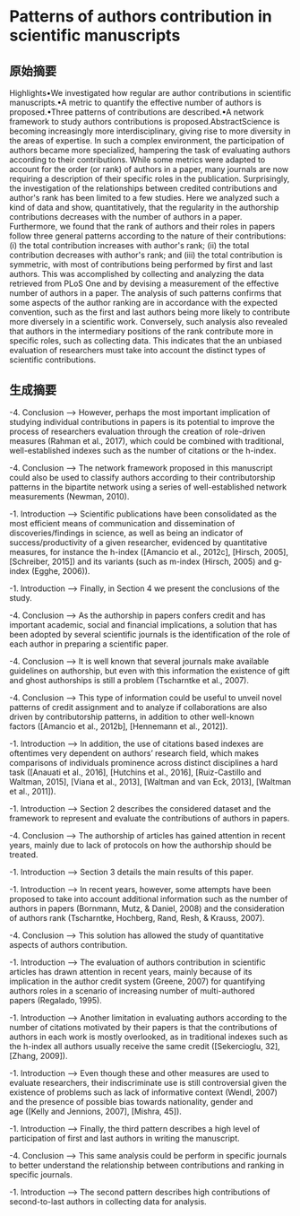 
# Patterns of authors contribution in scientific manuscripts

## 原始摘要
Highlights•We investigated how regular are author contributions in scientific manuscripts.•A metric to quantify the effective number of authors is proposed.•Three patterns of contributions are described.•A network framework to study authors contributions is proposed.AbstractScience is becoming increasingly more interdisciplinary, giving rise to more diversity in the areas of expertise. In such a complex environment, the participation of authors became more specialized, hampering the task of evaluating authors according to their contributions. While some metrics were adapted to account for the order (or rank) of authors in a paper, many journals are now requiring a description of their specific roles in the publication. Surprisingly, the investigation of the relationships between credited contributions and author's rank has been limited to a few studies. Here we analyzed such a kind of data and show, quantitatively, that the regularity in the authorship contributions decreases with the number of authors in a paper. Furthermore, we found that the rank of authors and their roles in papers follow three general patterns according to the nature of their contributions: (i) the total contribution increases with author's rank; (ii) the total contribution decreases with author's rank; and (iii) the total contribution is symmetric, with most of contributions being performed by first and last authors. This was accomplished by collecting and analyzing the data retrieved from PLoS One and by devising a measurement of the effective number of authors in a paper. The analysis of such patterns confirms that some aspects of the author ranking are in accordance with the expected convention, such as the first and last authors being more likely to contribute more diversely in a scientific work. Conversely, such analysis also revealed that authors in the intermediary positions of the rank contribute more in specific roles, such as collecting data. This indicates that the an unbiased evaluation of researchers must take into account the distinct types of scientific contributions.

## 生成摘要
-4. Conclusion --> However, perhaps the most important implication of studying individual contributions in papers is its potential to improve the process of researchers evaluation through the creation of role-driven measures (Rahman et al., 2017), which could be combined with traditional, well-established indexes such as the number of citations or the h-index.

-4. Conclusion --> The network framework proposed in this manuscript could also be used to classify authors according to their contributorship patterns in the bipartite network using a series of well-established network measurements (Newman, 2010).

-1. Introduction --> Scientific publications have been consolidated as the most efficient means of communication and dissemination of discoveries/findings in science, as well as being an indicator of success/productivity of a given researcher, evidenced by quantitative measures, for instance the h-index ([Amancio et al., 2012c], [Hirsch, 2005], [Schreiber, 2015]) and its variants (such as m-index (Hirsch, 2005) and g-index (Egghe, 2006)).

-1. Introduction --> Finally, in Section 4 we present the conclusions of the study.

-4. Conclusion --> As the authorship in papers confers credit and has important academic, social and financial implications, a solution that has been adopted by several scientific journals is the identification of the role of each author in preparing a scientific paper.

-4. Conclusion --> It is well known that several journals make available guidelines on authorship, but even with this information the existence of gift and ghost authorships is still a problem (Tscharntke et al., 2007).

-4. Conclusion --> This type of information could be useful to unveil novel patterns of credit assignment and to analyze if collaborations are also driven by contributorship patterns, in addition to other well-known factors ([Amancio et al., 2012b], [Hennemann et al., 2012]).

-1. Introduction --> In addition, the use of citations based indexes are oftentimes very dependent on authors’ research field, which makes comparisons of individuals prominence across distinct disciplines a hard task ([Anauati et al., 2016], [Hutchins et al., 2016], [Ruiz-Castillo and Waltman, 2015], [Viana et al., 2013], [Waltman and van Eck, 2013], [Waltman et al., 2011]).

-1. Introduction --> Section 2 describes the considered dataset and the framework to represent and evaluate the contributions of authors in papers.

-4. Conclusion --> The authorship of articles has gained attention in recent years, mainly due to lack of protocols on how the authorship should be treated.

-1. Introduction --> Section 3 details the main results of this paper.

-1. Introduction --> In recent years, however, some attempts have been proposed to take into account additional information such as the number of authors in papers (Bornmann, Mutz, & Daniel, 2008) and the consideration of authors rank (Tscharntke, Hochberg, Rand, Resh, & Krauss, 2007).

-4. Conclusion --> This solution has allowed the study of quantitative aspects of authors contribution.

-1. Introduction --> The evaluation of authors contribution in scientific articles has drawn attention in recent years, mainly because of its implication in the author credit system (Greene, 2007) for quantifying authors roles in a scenario of increasing number of multi-authored papers (Regalado, 1995).

-1. Introduction --> Another limitation in evaluating authors according to the number of citations motivated by their papers is that the contributions of authors in each work is mostly overlooked, as in traditional indexes such as the h-index all authors usually receive the same credit ([Sekercioglu, 32], [Zhang, 2009]).

-1. Introduction --> Even though these and other measures are used to evaluate researchers, their indiscriminate use is still controversial given the existence of problems such as lack of informative context (Wendl, 2007) and the presence of possible bias towards nationality, gender and age ([Kelly and Jennions, 2007], [Mishra, 45]).

-1. Introduction --> Finally, the third pattern describes a high level of participation of first and last authors in writing the manuscript.

-4. Conclusion --> This same analysis could be perform in specific journals to better understand the relationship between contributions and ranking in specific journals.

-1. Introduction --> The second pattern describes high contributions of second-to-last authors in collecting data for analysis.

